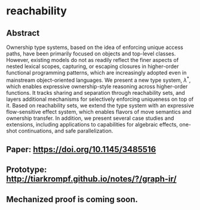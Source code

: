 # reachability
## Abstract
   Ownership type systems, based on the idea of enforcing unique access paths, have been primarily focused on objects and top-level classes. However, existing models do not as readily reflect the finer aspects of nested lexical scopes, capturing, or escaping closures in higher-order functional programming patterns, which are increasingly adopted even in mainstream object-oriented languages. We present a new type system, $\lambda^{\ast}$, which enables expressive ownership-style reasoning across higher-order functions. It tracks sharing and separation through reachability sets, and layers additional mechanisms for selectively enforcing uniqueness on top of it. Based on reachability sets, we extend the type system with an expressive flow-sensitive effect system, which enables flavors of move semantics and ownership transfer. In addition, we present several case studies and extensions, including applications to capabilities for algebraic effects, one-shot continuations, and safe parallelization.

## Paper: https://doi.org/10.1145/3485516

## Prototype: http://tiarkrompf.github.io/notes/?/graph-ir/

## Mechanized proof is coming soon.
